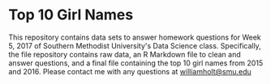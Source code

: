 Top 10 Girl Names
=================
This repository contains data sets to answer homework questions for Week 5, 2017 of Southern Methodist University's Data Science class.
Specifically, the file repository contains raw data, an R Markdown file to clean and answer questions, and a final file containing the top 10 girl names from 2015 and 2016. 
Please contact me with any questions at williamholt@smu.edu
